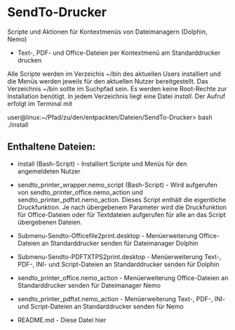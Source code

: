 # SendTo-Drucker
Scripte und Aktionen für Kontextmenüs von Dateimanagern (Dolphin, Nemo)

- Text-, PDF- und Office-Dateien per Kontextmenü am Standarddrucker drucken

Alle Scripte werden im Verzeichis ~/bin des aktuellen Users installiert und die
Menüs werden jeweils für den aktuellen Nutzer bereitgestellt.
Das Verzeichnis ~/bin sollte im Suchpfad sein. Es werden keine Root-Rechte
zur Installation benötigt. In jedem Verzeichnis liegt eine Datei _install_.
Der Aufruf erfolgt im Terminal mit

user@linux:~/Pfad/zu/den/entpackten/Dateien/SendTo-Drucker> bash ./install

## Enthaltene Dateien:

* install (Bash-Script) - Installiert Scripte und Menüs für den angemeldeten Nutzer

* sendto_printer_wrapper.nemo_script (Bash-Script) - Wird aufgerufen von sendto_printer_office.nemo_action und sendto_printer_pdftxt.nemo_action. Dieses Script enthält die eigentliche Druckfunktion. Je nach übergebenem Parameter wird die Druckfunktion für Office-Dateien oder für Textdateien aufgerufen für alle an das Script übergebenen Dateien.

* Submenu-Sendto-Officefile2print.desktop - Menüerweiterung Office-Dateien an Standarddrucker senden für Dateimanager Dolphin

* Submenu-Sendto-PDFTXTPS2print.desktop - Menüerweiterung Text-, PDF-, INI- und Script-Dateien an Standarddrucker senden für Dolphin

* sendto_printer_office.nemo_action - Menüerweiterung Office-Dateien an Standarddrucker senden für Dateimanager Nemo

* sendto_printer_pdftxt.nemo_action - Menüerweiterung Text-, PDF-, INI- und Script-Dateien an Standarddrucker senden für Nemo

* README.md - Diese Datei hier
